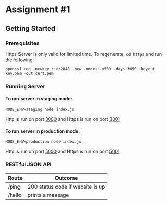 # Assignment #1

## Getting Started

### Prerequisites

Https Server is only valid for limited time. To regenerate, `cd https` and run the following:

```commandline
openssl req -newkey rsa:2048 -new -nodes -x509 -days 3650 -keyout key.pem -out cert.pem
```

### Running Server
#### To run server in staging mode:

```commandline
NODE_ENV=staging node index.js
```

Http is run on port [3000](http://127.0.0.1:3000) and Https is run on port [3001](https://127.0.0.1:3001)

#### To run server in production mode:

```commandline
NODE_ENV=production node index.js
```

Http is run on port [5000](http://127.0.0.1:5000) and Https is run on port [5001](https://127.0.0.1:5001)

### RESTful JSON API

Route|Outcome
---|---
/ping|200 status code if website is up
/hello|prints a message
